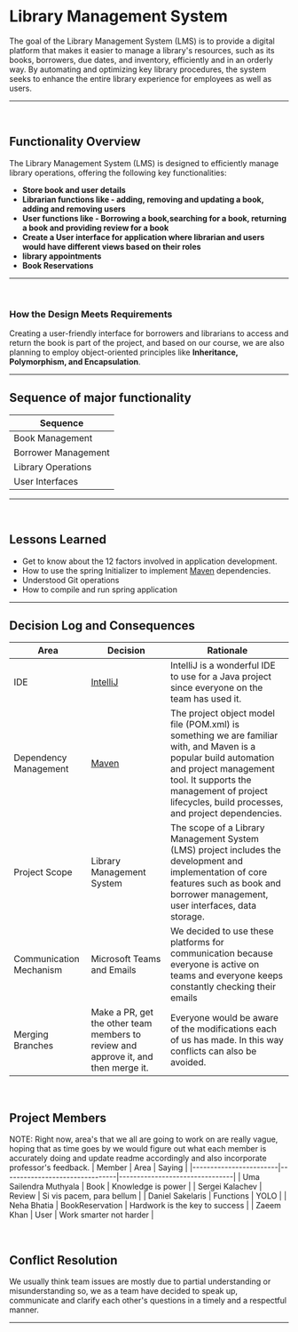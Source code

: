 # Library Management System

The goal of the Library Management System (LMS) is to provide a digital platform that makes it easier to manage a library's resources, such as its books, borrowers, due dates, and inventory, efficiently and in an orderly way. By automating and optimizing key library procedures, the system seeks to enhance the entire library experience for employees as well as users.

---

<br>

## Functionality Overview

The Library Management System (LMS) is designed to efficiently manage library operations, offering the following key functionalities:

- **Store book and user details**
- **Librarian functions like - adding, removing and updating a book, adding and removing users** 
- **User functions like - Borrowing a book,searching for a book, returning a book and providing review for a book**
- **Create a User interface for application where librarian and users would have different views based on their roles**
- **library appointments**
- **Book Reservations**

---

<br>

### How the Design Meets Requirements

Creating a user-friendly interface for borrowers and librarians to access and return the book is part of the project, and based on our course, we are also planning to employ object-oriented principles like  **Inheritance, Polymorphism, and Encapsulation**.

---

## Sequence of major functionality

| Sequence            |
| ------------------- |
| Book Management     |
| Borrower Management |
| Library Operations  |
| User Interfaces     |

---

<br>

## Lessons Learned

- Get to know about the 12 factors involved in application development.
- How to use the spring Initializer to implement  [Maven](https://maven.apache.org/download.cgi)  dependencies.
- Understood Git operations 
- How to compile and run spring application

---

## Decision Log and Consequences

| Area                    | Decision                                                                           | Rationale                                                                                                                                                                                                                                    |
|-------------------------|------------------------------------------------------------------------------------|----------------------------------------------------------------------------------------------------------------------------------------------------------------------------------------------------------------------------------------------|
| IDE                     | [IntelliJ](https://www.jetbrains.com/idea/)                                        | IntelliJ is a wonderful IDE to use for a Java project since everyone on the team has used it.                                                                                                                                                |
| Dependency Management   | [Maven](https://maven.apache.org/download.cgi)                                     | The project object model file (POM.xml) is something we are familiar with, and Maven is a popular build automation and project management tool. It supports the management of project lifecycles, build processes, and project dependencies. |
| Project Scope           | Library Management System                                                          | The scope of a Library Management System (LMS) project includes the development and implementation of core features such as book and borrower management, user interfaces, data storage.                                                     |
| Communication Mechanism | Microsoft Teams and Emails                                                         | We decided to use these platforms for communication because everyone is active on teams and everyone keeps constantly checking their emails                                                                                                  |
| Merging Branches        | Make a PR, get the other team members to review and approve it, and then merge it. | Everyone would be aware of the modifications each of us has made. In this way conflicts can also be avoided.                                                                                                                                 |


<br>

## Project Members
NOTE: Right now, area's that we all are going to work on are really vague, hoping that as time goes by we would figure out what each member is accurately doing and update readme accordingly and also incorporate professor's feedback. 
| Member                 | Area                           | Saying                         |
|------------------------|--------------------------------|--------------------------------|
| Uma Sailendra Muthyala | Book                           | Knowledge is power             |
| Sergei Kalachev        | Review                         | Si vis pacem, para bellum      |
| Daniel Sakelaris       | Functions                      | YOLO                           |
| Neha Bhatia            | BookReservation                | Hardwork is the key to success |
| Zaeem Khan             | User                           | Work smarter not harder        |

<br/>

## Conflict Resolution

We usually think team issues are mostly due to partial understanding or misunderstanding so, we as a team have decided to speak up, communicate and clarify each other's questions in a timely and a respectful manner.


---